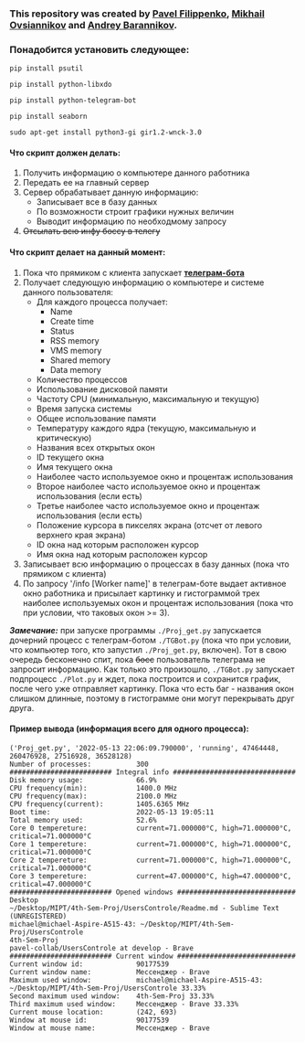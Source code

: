 ### This repository was created by [Pavel Filippenko](https://github.com/pavel-collab), [Mikhail Ovsiannikov](https://github.com/OAMichael) and [Andrey Barannikov](https://github.com/barannikovav).

### Понадобится установить следующее:
```console
pip install psutil
```
```console
pip install python-libxdo
```
```console
pip install python-telegram-bot
```
```console
pip install seaborn
```
```console
sudo apt-get install python3-gi gir1.2-wnck-3.0
```

#### Что скрипт должен делать:
1. Получить информацию о компьютере данного работника
2. Передать ее на главный сервер
3. Сервер обрабатывает данную информацию:
	- Записывает все в базу данных
	- По возможности строит графики нужных величин
	- Выводит информацию по необходмому запросу
4. ~~Отсылать всю инфу боссу в телегу~~

#### Что скрипт делает на данный момент:
1. Пока что прямиком с клиента запускает [**телеграм-бота**](https://t.me/Conntrol_test_bot)
2. Получает следующую информацию о компьютере и системе данного пользователя:
	- Для каждого процесса получает:
		- Name
		- Create time
		- Status
		- RSS memory
		- VMS memory
		- Shared memory
		- Data memory
	- Количество процессов
	- Использование дисковой памяти
	- Частоту CPU (минимальную, максимальную и текущую)
	- Время запуска системы
	- Общее использование памяти
	- Температуру каждого ядра (текущую, максимальную и критическую)
	- Названия всех открытых окон
	- ID текущего окна
	- Имя текущего окна
	- Наиболее часто используемое окно и процентаж использования
	- Второе наиболее часто используемое окно и процентаж использования (если есть)
	- Третье наиболее часто используемое окно и процентаж использования (если есть)
	- Положение курсора в пикселях экрана (отсчет от левого верхнего края экрана)
	- ID окна над которым расположен курсор
	- Имя окна над которым расположен курсор
3. Записывает всю информацию о процессах в базу данных (пока что прямиком с клиента)
4. По запросу '/info [Worker name]' в телеграм-боте выдает активное окно работника и присылает картинку и гистограммой трех наиболее используемых окон и процентаж использования (пока что при условии, что таковых окон >= 3).

***Замечание:*** при запуске программы `./Proj_get.py` запускается дочерний процесс с телеграм-ботом `./TGBot.py` (пока что при условии, что компьютер того, кто запустил `./Proj_get.py`, включен). Тот в свою очередь бесконечно спит, пока ~~босс~~ пользователь телеграма не запросит информацию. Как только это произошло, `./TGBot.py` запускает подпроцесс `./Plot.py` и ждет, пока построится и сохранится график, после чего уже отправляет картинку. Пока что есть баг - названия окон слишком длинные, поэтому в гистограмме они могут перекрывать друг друга. 


#### Пример вывода (информация всего для одного процесса):
```console
('Proj_get.py', '2022-05-13 22:06:09.790000', 'running', 47464448, 260476928, 27516928, 36528128)
Number of processes:           300
######################### Integral info ##############################
Disk memory usage:             66.9%
CPU frequency(min):            1400.0 MHz
CPU frequency(max):            2100.0 MHz
CPU frequency(current):        1405.6365 MHz
Boot time:                     2022-05-13 19:05:11
Total memory used:             52.6%
Core 0 tempereture:            current=71.000000°C, high=71.000000°C, critical=71.000000°C
Core 1 tempereture:            current=71.000000°C, high=71.000000°C, critical=71.000000°C
Core 2 tempereture:            current=71.000000°C, high=71.000000°C, critical=71.000000°C
Core 3 tempereture:            current=47.000000°C, high=47.000000°C, critical=47.000000°C
######################### Opened windows #############################
Desktop
~/Desktop/MIPT/4th-Sem-Proj/UsersControle/Readme.md - Sublime Text (UNREGISTERED)
michael@michael-Aspire-A515-43: ~/Desktop/MIPT/4th-Sem-Proj/UsersControle
4th-Sem-Proj
pavel-collab/UsersControle at develop - Brave
######################### Current window #############################
Current window id:             90177539
Current window name:           Мессенджер - Brave
Maximum used window:           michael@michael-Aspire-A515-43: ~/Desktop/MIPT/4th-Sem-Proj/UsersControle 33.33%
Second maximum used window:    4th-Sem-Proj 33.33%
Third maximum used window:     Мессенджер - Brave 33.33%
Current mouse location:        (242, 693)
Window at mouse id:            90177539
Window at mouse name:          Мессенджер - Brave
```
